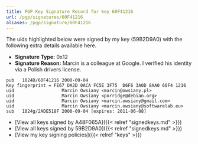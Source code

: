 ```yaml
---
title: PGP Key Signature Record for key 60F41216
url: /pgp/signatures/60F41216
aliases: /pgp/signature/60F41216
---
```



The uids highlighted below were signed by my key (59B2D9A0) with
 the following extra details available
here.

 * **Signature Type:** 0x12
 * **Signature Reason:** Marcin is a colleague at Google. I verified his identity via a Polish drivers license.

```text {hl_lines=[3, 4, 5, 6]}
pub   1024D/60F41216 2000-09-04
Key fingerprint = FE67 DA2D 0ACA FC5E 3F75  D6F6 3A0D 8AA0 60F4 1216
uid                  Marcin Owsiany <marcin@owsiany.pl>
uid                  Marcin Owsiany <porridge@debian.org>
uid                  Marcin Owsiany <marcin.owsiany@gmail.com>
uid                  Marcin Owsiany <marcin.owsiany@softwarelab.eu>
sub   1024g/2ADE518F 2000-09-04 [expires: 2011-06-08]
```

  * [View all keys signed by A48F065A]({{< relref "signedkeys.md" >}})
  * [View all keys signed by 59B2D9A0]({{< relref "signedkeys.md" >}})
  * [View my key signing policies]({{< relref "keys" >}})